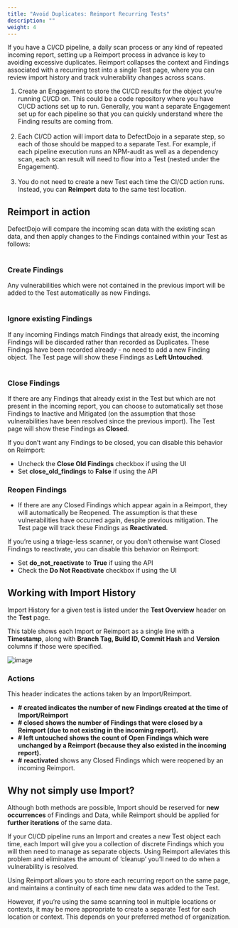 ```yaml
---
title: "Avoid Duplicates: Reimport Recurring Tests"
description: ""
weight: 4
---
```


If you have a CI/CD pipeline, a daily scan process or any kind of repeated incoming report, setting up a Reimport process in advance is key to avoiding excessive duplicates. Reimport collapses the context and Findings associated with a recurring test into a single Test page, where you can review import history and track vulnerability changes across scans.

1. Create an Engagement to store the CI/CD results for the object you’re running CI/CD on. This could be a code repository where you have CI/CD actions set up to run. Generally, you want a separate Engagement set up for each pipeline so that you can quickly understand where the Finding results are coming from.  
​
2. Each CI/CD action will import data to DefectDojo in a separate step, so each of those should be mapped to a separate Test. For example, if each pipeline execution runs an NPM\-audit as well as a dependency scan, each scan result will need to flow into a Test (nested under the Engagement).  
​
3. You do not need to create a new Test each time the CI/CD action runs. Instead, you can **Reimport** data to the same test location.

## Reimport in action

DefectDojo will compare the incoming scan data with the existing scan data, and then apply changes to the Findings contained within your Test as follows:  
​
### Create Findings

Any vulnerabilities which were not contained in the previous import will be added to the Test automatically as new Findings.  
​
### Ignore existing Findings

If any incoming Findings match Findings that already exist, the incoming Findings will be discarded rather than recorded as Duplicates. These Findings have been recorded already \- no need to add a new Finding object. The Test page will show these Findings as **Left Untouched**.  
​
### Close Findings

If there are any Findings that already exist in the Test but which are not present in the incoming report, you can choose to automatically set those Findings to Inactive and Mitigated (on the assumption that those vulnerabilities have been resolved since the previous import). The Test page will show these Findings as **Closed**.

If you don’t want any Findings to be closed, you can disable this behavior on Reimport:

* Uncheck the **Close Old Findings** checkbox if using the UI
* Set **close\_old\_findings** to **False** if using the API  ​

### Reopen Findings

* If there are any Closed Findings which appear again in a Reimport, they will automatically be Reopened. The assumption is that these vulnerabilities have occurred again, despite previous mitigation. The Test page will track these Findings as **Reactivated**.

If you’re using a triage\-less scanner, or you don’t otherwise want Closed Findings to reactivate, you can disable this behavior on Reimport:

* Set **do\_not\_reactivate** to **True** if using the API
* Check the **Do Not Reactivate** checkbox if using the UI

## Working with Import History

Import History for a given test is listed under the **Test Overview** header on the **Test** page.

This table shows each Import or Reimport as a single line with a **Timestamp**, along with **Branch Tag, Build ID, Commit Hash** and **Version** columns if those were specified.

![image](images/Avoiding_Duplicates_Reimport_Recurring_Tests.png)
### Actions

This header indicates the actions taken by an Import/Reimport.

* **\# created indicates the number of new Findings created at the time of Import/Reimport**
* **\# closed shows the number of Findings that were closed by a Reimport (due to not existing in the incoming report).**
* **\# left untouched shows the count of Open Findings which were unchanged by a Reimport (because they also existed in the incoming report).**
* **\#** **reactivated** shows any Closed Findings which were reopened by an incoming Reimport.

## Why not simply use Import?

Although both methods are possible, Import should be reserved for **new occurrences** of Findings and Data, while Reimport should be applied for **further iterations** of the same data.

If your CI/CD pipeline runs an Import and creates a new Test object each time, each Import will give you a collection of discrete Findings which you will then need to manage as separate objects. Using Reimport alleviates this problem and eliminates the amount of ‘cleanup’ you’ll need to do when a vulnerability is resolved.

Using Reimport allows you to store each recurring report on the same page, and maintains a continuity of each time new data was added to the Test.

However, if you’re using the same scanning tool in multiple locations or contexts, it may be more appropriate to create a separate Test for each location or context. This depends on your preferred method of organization.
